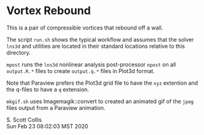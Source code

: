 # Vortex Rebound

This is a pair of compressible vortices that rebound off a wall.

The script `run.sh` shows the typical workflow and assumes that
the solver `lns3d` and utilities are located in their standard
locations relative to this directory.

`mpost` runs the `lns3d` nonlinear analysis post-processor `npost` 
on all `output.R.*` files to create `output.q.*` files in Plot3d
format.

Note that Paraview prefers the Plot3d grid file to have the `xyz`
extention and the q-files to have a `q` extension.

`mkgif.sh` uses Imagemagik::convert to created an animated gif
of the `jpeg` files output from a Paraview animation.

S. Scott Collis\
Sun Feb 23 08:02:03 MST 2020
